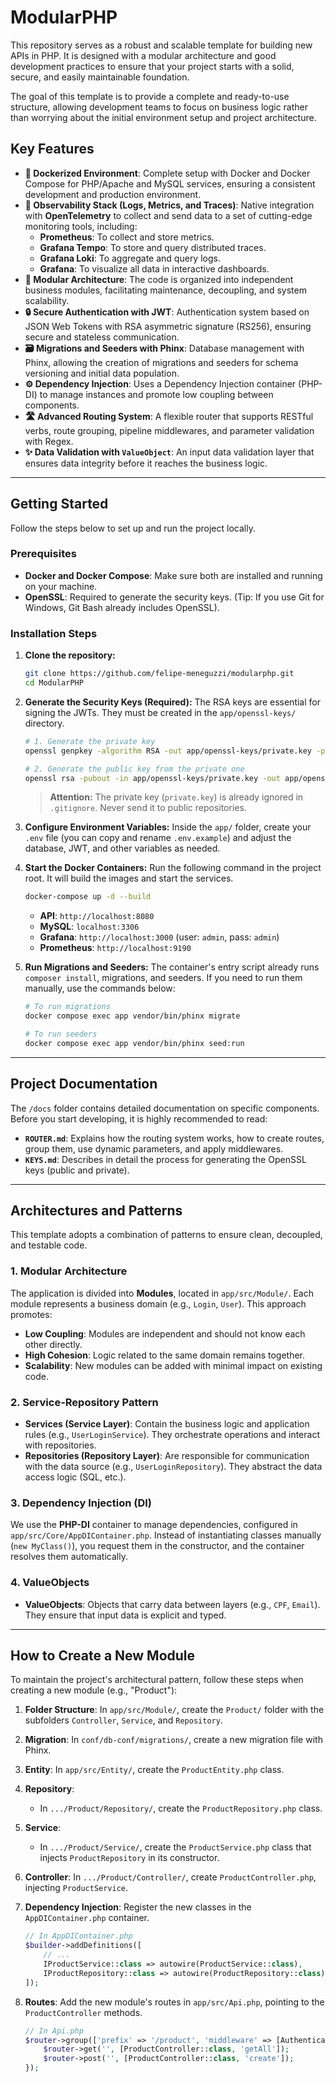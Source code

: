 # ModularPHP

This repository serves as a robust and scalable template for building new APIs in PHP. It is designed with a modular architecture and good development practices to ensure that your project starts with a solid, secure, and easily maintainable foundation.

The goal of this template is to provide a complete and ready-to-use structure, allowing development teams to focus on business logic rather than worrying about the initial environment setup and project architecture.

## Key Features

-   **🚀 Dockerized Environment**: Complete setup with Docker and Docker Compose for PHP/Apache and MySQL services, ensuring a consistent development and production environment.
-   **🔭 Observability Stack (Logs, Metrics, and Traces)**: Native integration with **OpenTelemetry** to collect and send data to a set of cutting-edge monitoring tools, including:
    -   **Prometheus**: To collect and store metrics.
    -   **Grafana Tempo**: To store and query distributed traces.
    -   **Grafana Loki**: To aggregate and query logs.
    -   **Grafana**: To visualize all data in interactive dashboards.
-   **🧱 Modular Architecture**: The code is organized into independent business modules, facilitating maintenance, decoupling, and system scalability.
-   **🔒 Secure Authentication with JWT**: Authentication system based on JSON Web Tokens with RSA asymmetric signature (RS256), ensuring secure and stateless communication.
-   **🗃️ Migrations and Seeders with Phinx**: Database management with Phinx, allowing the creation of migrations and seeders for schema versioning and initial data population.
-   **⚙️ Dependency Injection**: Uses a Dependency Injection container (PHP-DI) to manage instances and promote low coupling between components.
-   **🛣️ Advanced Routing System**: A flexible router that supports RESTful verbs, route grouping, pipeline middlewares, and parameter validation with Regex.
-   **✨ Data Validation with `ValueObject`**: An input data validation layer that ensures data integrity before it reaches the business logic.

---

## Getting Started

Follow the steps below to set up and run the project locally.

### Prerequisites

-   **Docker and Docker Compose**: Make sure both are installed and running on your machine.
-   **OpenSSL**: Required to generate the security keys. (Tip: If you use Git for Windows, Git Bash already includes OpenSSL).

### Installation Steps

1.  **Clone the repository:**
    ```bash
    git clone https://github.com/felipe-meneguzzi/modularphp.git
    cd ModularPHP
    ```

2.  **Generate the Security Keys (Required):**
    The RSA keys are essential for signing the JWTs. They must be created in the `app/openssl-keys/` directory.

    ```bash
    # 1. Generate the private key
    openssl genpkey -algorithm RSA -out app/openssl-keys/private.key -pkeyopt rsa_keygen_bits:2048

    # 2. Generate the public key from the private one
    openssl rsa -pubout -in app/openssl-keys/private.key -out app/openssl-keys/public.key
    ```
    > **Attention:** The private key (`private.key`) is already ignored in `.gitignore`. Never send it to public repositories.

3.  **Configure Environment Variables:**
    Inside the `app/` folder, create your `.env` file (you can copy and rename `.env.example`) and adjust the database, JWT, and other variables as needed.

4.  **Start the Docker Containers:**
    Run the following command in the project root. It will build the images and start the services.
    ```bash
    docker-compose up -d --build
    ```
    -   **API**: `http://localhost:8080`
    -   **MySQL**: `localhost:3306`
    -   **Grafana**: `http://localhost:3000` (user: `admin`, pass: `admin`)
    -   **Prometheus**: `http://localhost:9190`

5.  **Run Migrations and Seeders:**
    The container's entry script already runs `composer install`, migrations, and seeders. If you need to run them manually, use the commands below:

    ```bash
    # To run migrations
    docker compose exec app vendor/bin/phinx migrate

    # To run seeders
    docker compose exec app vendor/bin/phinx seed:run
    ```

---

## Project Documentation

The `/docs` folder contains detailed documentation on specific components. Before you start developing, it is highly recommended to read:

-   **`ROUTER.md`**: Explains how the routing system works, how to create routes, group them, use dynamic parameters, and apply middlewares.
-   **`KEYS.md`**: Describes in detail the process for generating the OpenSSL keys (public and private).

---

## Architectures and Patterns

This template adopts a combination of patterns to ensure clean, decoupled, and testable code.

### 1. Modular Architecture

The application is divided into **Modules**, located in `app/src/Module/`. Each module represents a business domain (e.g., `Login`, `User`). This approach promotes:
* **Low Coupling**: Modules are independent and should not know each other directly.
* **High Cohesion**: Logic related to the same domain remains together.
* **Scalability**: New modules can be added with minimal impact on existing code.

### 2. Service-Repository Pattern

* **Services (Service Layer)**: Contain the business logic and application rules (e.g., `UserLoginService`). They orchestrate operations and interact with repositories.
* **Repositories (Repository Layer)**: Are responsible for communication with the data source (e.g., `UserLoginRepository`). They abstract the data access logic (SQL, etc.).

### 3. Dependency Injection (DI)

We use the **PHP-DI** container to manage dependencies, configured in `app/src/Core/AppDIContainer.php`. Instead of instantiating classes manually (`new MyClass()`), you request them in the constructor, and the container resolves them automatically.

### 4. ValueObjects

* **ValueObjects**: Objects that carry data between layers (e.g., `CPF`, `Email`). They ensure that input data is explicit and typed.


---

## How to Create a New Module

To maintain the project's architectural pattern, follow these steps when creating a new module (e.g., "Product"):

1.  **Folder Structure**: In `app/src/Module/`, create the `Product/` folder with the subfolders `Controller`, `Service`, and `Repository`.

2.  **Migration**: In `conf/db-conf/migrations/`, create a new migration file with Phinx.

3.  **Entity**: In `app/src/Entity/`, create the `ProductEntity.php` class.

4.  **Repository**:
    * In `.../Product/Repository/`, create the `ProductRepository.php` class.

5.  **Service**:
    * In `.../Product/Service/`, create the `ProductService.php` class that injects `ProductRepository` in its constructor.

6.  **Controller**: In `.../Product/Controller/`, create `ProductController.php`, injecting `ProductService`.

7.  **Dependency Injection**: Register the new classes in the `AppDIContainer.php` container.
    ```php
    // In AppDIContainer.php
    $builder->addDefinitions([
        // ...
        IProductService::class => autowire(ProductService::class),
        IProductRepository::class => autowire(ProductRepository::class),
    ]);
    ```

8.  **Routes**: Add the new module's routes in `app/src/Api.php`, pointing to the `ProductController` methods.
    ```php
    // In Api.php
    $router->group(['prefix' => '/product', 'middleware' => [AuthenticateMiddleware::class]], function ($router) {
        $router->get('', [ProductController::class, 'getAll']);
        $router->post('', [ProductController::class, 'create']);
    });
    ```

